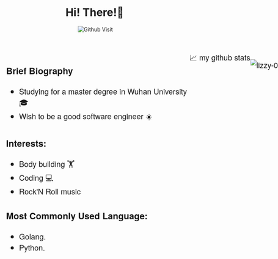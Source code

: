 <!-- Greeting -->
<div style="display: flex; align-items: center; align-content: flex-start; justify-content: center; flex-direction: column;">
<h1 align="center">Hi! There!🙋</h1> 
<img align="right" alt="Github Visit" src="https://komarev.com/ghpvc/?username=lizzy-0323&color=blue&style=flat&label=PROFILE+VISITORS"/>
</div>

<!-- Brief Biography -->
<div style="display:flex;flex-direction: row; flex-wrap: nowrap; justify-content: flex-start; align-items: flex-start; align-content: center;width: 100vw;margin-top: 50px;font-size:1.25rem;font-family: 'Helvetica Neue', Helvetica, 'Microsoft YaHei', '微软雅黑', Arial, sans-serif;">
<div style="width:50%;margin-left: 20px;"> 
 <h3>Brief Biography</h3>
        <ul>
            <li>Studying for a master degree in Wuhan University 🎓</li>
            <li>Wish to be a good software engineer ☀️</li>
        </ul>
        <h3>Interests:</h3>
        <ul>
            <li>Body building 🏋</li>
            <li>Coding 💻</li>
            <li>Rock'N Roll music 🎸</li>
        </ul>
<h3>Most Commonly Used Language:</h3> 
        <ul>
            <li>Golang.</li>
            <li>Python.</li>
        </ul>
        </ul>
    </div>
<!-- Wishes -->
<!-- <div style="font-size: 1.25rem;font-family: 'Helvetica Neue', Helvetica, 'Microsoft YaHei', '微软雅黑', Arial, sans-serif;">
    <p>
        <span>💬 Enjoy yourself at my github</span>
        <a style="text-decoration: none;" href="https://github.com/lizzy-0323" target="_blank">[Ziyi Li]</a>
        <span>and my personal blog:</span>
        <a style="text-decoration: none;" href="https://lizzy-0323.github.io" target="_blank">[Ziyi Li]</a>
    </p>
</div> -->
📈 my github stats

<p align="center"> <img src="https://github-readme-stats.vercel.app/api?username=lizzy-0323&show_icons=true&theme=gotham" alt="lizzy-0323" />
